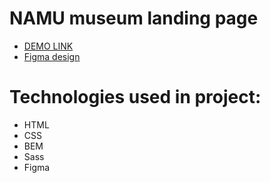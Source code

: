 # NAMU museum landing page
- [DEMO LINK](https://IlliaBezditnyi.github.io/<repo_name>/)
- [Figma design](https://www.figma.com/file/HL3XGt5ZatvJoYBhOaWY5x/museum-prototype?node-id=323%3A1957/)
# Technologies used in project:
- HTML
- CSS
- BEM
- Sass
- Figma
